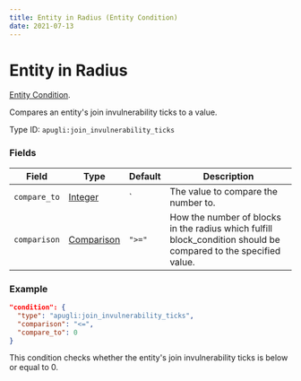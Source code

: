 ```yaml
---
title: Entity in Radius (Entity Condition)
date: 2021-07-13
---
```


# Entity in Radius

[Entity Condition](../entity_conditions.md).

Compares an entity's join invulnerability ticks to a value.

Type ID: `apugli:join_invulnerability_ticks`

### Fields

Field  | Type | Default | Description
-------|------|---------|-------------
`compare_to` | [Integer](https://origins.readthedocs.io/en/latest/data_types/integer/) | ` | The value to compare the number to.
`comparison` | [Comparison](https://origins.readthedocs.io/en/latest/data_types/comparison/)	| `">="` | How the number of blocks in the radius which fulfill block_condition should be compared to the specified value.

### Example
```json
"condition": {
  "type": "apugli:join_invulnerability_ticks",
  "comparison": "<=",
  "compare_to": 0
}
```
This condition checks whether the entity's join invulnerability ticks is below or equal to 0.